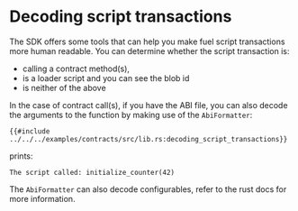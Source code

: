 # Decoding script transactions

The SDK offers some tools that can help you make fuel script transactions more
human readable. You can determine whether the script transaction is:

* calling a contract method(s),
* is a loader script and you can see the blob id
* is neither of the above

In the case of contract call(s), if you have the ABI file, you can also decode
the arguments to the function by making use of the `AbiFormatter`:

```rust,ignore
{{#include ../../../examples/contracts/src/lib.rs:decoding_script_transactions}}
```

prints:

```text
The script called: initialize_counter(42)
```

The `AbiFormatter` can also decode configurables, refer to the rust docs for
more information.
